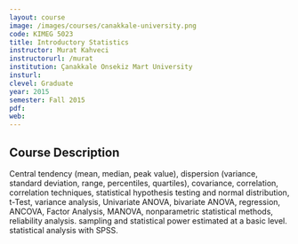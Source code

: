 ```yaml
---
layout: course
image: /images/courses/canakkale-university.png
code: KIMEG 5023
title: Introductory Statistics
instructor: Murat Kahveci
instructorurl: /murat
institution: Çanakkale Onsekiz Mart University
insturl:
clevel: Graduate
year: 2015
semester: Fall 2015
pdf:
web:
---
```


## Course Description

Central tendency (mean, median, peak value), dispersion (variance, standard deviation, range, percentiles, quartiles), covariance, correlation, correlation techniques, statistical hypothesis testing and normal distribution, t-Test, variance analysis, Univariate ANOVA, bivariate ANOVA, regression, ANCOVA, Factor Analysis, MANOVA, nonparametric statistical methods, reliability analysis. sampling and statistical power estimated at a basic level. statistical analysis with SPSS.

